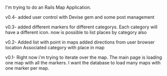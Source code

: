 I'm trying to do an Rails Map Application.

v0.4- added user control with Devise gem and some post management

v0.3- added different markers for different categorys. Each category will have a different icon.
      now is possible to list places by category also

v0.2- Added list with point in maps
      added directions from user browser location
      Associated category with place in map
      

v0.1- Right now i'm trying to iterate over the map.
      The main page is loading one map with all the markers.
      I want the database to load many maps with one marker per map.